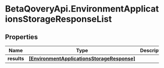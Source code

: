 # BetaQoveryApi.EnvironmentApplicationsStorageResponseList

## Properties

Name | Type | Description | Notes
------------ | ------------- | ------------- | -------------
**results** | [**[EnvironmentApplicationsStorageResponse]**](EnvironmentApplicationsStorageResponse.md) |  | [optional] 


